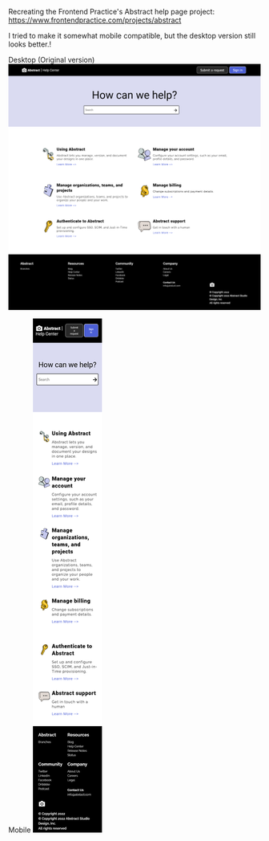 Recreating the Frontend Practice's Abstract help page project:
https://www.frontendpractice.com/projects/abstract

I tried to make it somewhat mobile compatible, but the desktop version still looks better.!

Desktop (Original version)
![Desktop](./screenshots/Desktop.png?raw=true)

Mobile
![Mobile](./screenshots/Mobile.png?raw=true)
